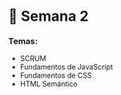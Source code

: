 # 🐣 Semana 2

### __Temas__:

* SCRUM
* Fundamentos de JavaScript
* Fundamentos de CSS
* HTML Semántico
